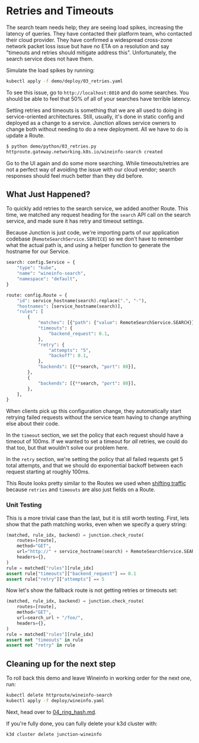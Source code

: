 # Retries and Timeouts

The search team needs help; they are seeing load spikes, increasing the
latency of queries. They have contacted their platform team, who 
contacted their cloud provider. They have confirmed a widespread 
cross-zone network packet loss issue but have no ETA on a resolution and say
"timeouts and retries should mitigate address this". Unfortunately, the search
service does not have them.

Simulate the load spikes by running:

```bash
kubectl apply -f demo/deploy/03_retries.yaml
```

To see this issue, go to `http://localhost:8010` and do some searches. You
should be able to feel that 50% of all of your searches have terrible latency.

Setting retries and timeouts is something that we are all used to doing in
service-oriented architectures. Still, usually, it's done in static config and
deployed as a change to a service. Junction allows service owners to
change both without needing to do a new deployment. All we have to do is
update a Route.

```bash
$ python demo/python/03_retries.py
httproute.gateway.networking.k8s.io/wineinfo-search created
```

Go to the UI again and do some more searching. While timeouts/retries are not a
perfect way of avoiding the issue with our cloud vendor; search responses should
feel much better than they did before.

## What Just Happened?

To quickly add retries to the search service, we added another Route. This time,
we matched any request heading for the `search` API call on the search service,
and made sure it has retry and timeout settings.

Because Junction is just code, we're importing parts of our application codebase
(`RemoteSearchService.SERVICE`) so we don't have to remember what the actual
path is, and using a helper function to generate the hostname for our Service.

```python
search: config.Service = {
    "type": "kube",
    "name": "wineinfo-search",
    "namespace": "default",
}

route: config.Route = {
    "id": service_hostname(search).replace(".", "-"),
    "hostnames": [service_hostname(search)],
    "rules": [
        {
            "matches": [{"path": {"value": RemoteSearchService.SEARCH}}],
            "timeouts": {
                "backend_request": 0.1,
            },
            "retry": {
                "attempts": "5",
                "backoff": 0.1,
            },
            "backends": [{**search, "port": 80}],
        },
        {
            "backends": [{**search, "port": 80}],
        },
    ],
}
```

When clients pick up this configuration change, they automatically start
retrying failed requests without the service team having to change anything else
about their code.

In the `timeout` section, we set the policy that each request should have a
timeout of 100ms. If we wanted to set a timeout for _all_ retries, we could do
that too, but that wouldn't solve our problem here.

In the `retry` section, we're setting the policy that all failed requests get 5
total attempts, and that we should do exponential backoff between each request
starting at roughly 100ms.

This Route looks pretty similar to the Routes we used when [shifting
traffic](./02_routing.md) because `retries` and `timeouts` are also just fields
on a Route.

### Unit Testing

This is a more trivial case than the last, but it is still worth testing. First,
lets show that the path matching works, even when we specify a query string:

```python
(matched, rule_idx, backend) = junction.check_route(
    routes=[route],
    method="GET",
    url="http://" + service_hostname(search) + RemoteSearchService.SEARCH + "?term=foo",
    headers={},
)
rule = matched["rules"][rule_idx]
assert rule["timeouts"]["backend_request"] == 0.1
assert rule["retry"]["attempts"] == 5
```

Now let's show the fallback route is not getting retries or timeouts set:

```python
(matched, rule_idx, backend) = junction.check_route(
    routes=[route],
    method="GET",
    url=search_url + "/foo/",
    headers={},
)
rule = matched["rules"][rule_idx]
assert not "timeouts" in rule
assert not "retry" in rule
```

## Cleaning up for the next step

To roll back this demo and leave Wineinfo in working order for the next one,
run:

```bash
kubectl delete httproute/wineinfo-search
kubectl apply -f deploy/wineinfo.yaml
```

Next, head over to [04_ring_hash.md](04_ring_hash.md).

If you're fully done, you can fully delete your k3d cluster with:

```bash
k3d cluster delete junction-wineinfo
```
